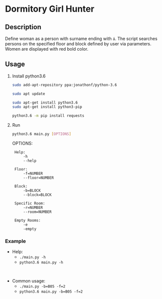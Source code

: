 # Dormitory Girl Hunter

## Description

Define woman as a person with surname ending with `á`. The script searches persons on the specified floor and block defined by user via parameters. Women are displayed with red bold color.

## Usage

1. Install python3.6

    ```sh
    sudo add-apt-repository ppa:jonathonf/python-3.6

    sudo apt update

    sudo apt-get install python3.6
    sudo apt-get install python3-pip

    python3.6 -m pip install requests
    ```

2. Run

    ```sh
    python3.6 main.py [OPTIONS]
    ```

    OPTIONS:

        Help:
            -h
            --help

        Floor:
            -f=NUMBER
            --floor=NUMBER

        Block:
            -b=BLOCK
            --block=BLOCK

        Specific Room:
            -r=NUMBER
            --room=NUMBER

        Empty Rooms:
            -e
            -empty


### Example


* Help:<br>
    - `./main.py -h`
    - `python3.6 main.py -h`
<br>


* Common usage:<br>
    - `./main.py -b=B05 -f=2`
    - `python3.6 main.py -b=B05 -f=2`
